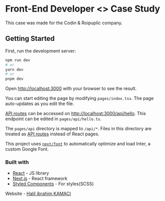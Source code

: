 # Front-End Developer <> Case Study 
This case was made for the Codin & Roipuplic company.

## Getting Started

First, run the development server:

```bash
npm run dev
# or
yarn dev
# or
pnpm dev
```

Open [http://localhost:3000](http://localhost:3000) with your browser to see the result.

You can start editing the page by modifying `pages/index.tsx`. The page auto-updates as you edit the file.

[API routes](https://nextjs.org/docs/api-routes/introduction) can be accessed on [http://localhost:3000/api/hello](http://localhost:3000/api/hello). This endpoint can be edited in `pages/api/hello.ts`.

The `pages/api` directory is mapped to `/api/*`. Files in this directory are treated as [API routes](https://nextjs.org/docs/api-routes/introduction) instead of React pages.

This project uses [`next/font`](https://nextjs.org/docs/basic-features/font-optimization) to automatically optimize and load Inter, a custom Google Font.

### Built with

 - [React](https://reactjs.org/) - JS library
 - [Next.js](https://nextjs.org/) - React framework
 - [Styled Components](https://styled-components.com/) - For styles(SCSS)

 Website - [Halil ibrahim KAMACI](https://www.halildev.com)
